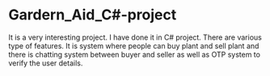 # Gardern_Aid_C#-project
It is a very interesting project. I have done it in C# project.  There are various type of features. It is system where people can buy plant and sell plant and there is chatting system between buyer and seller as well as OTP system to verify the user details. 
